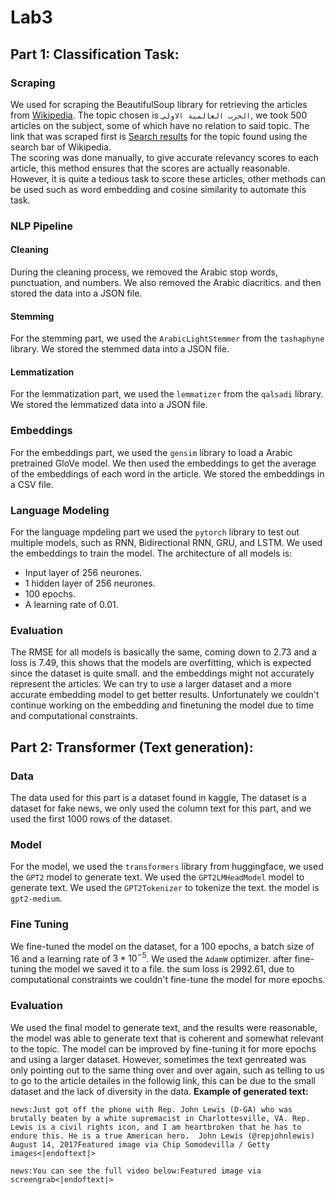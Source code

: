 # Lab3

## Part 1: Classification Task:
### Scraping
We used for scraping the BeautifulSoup library for retrieving the articles from [Wikipedia](https://ar.wikipedia.org/). The topic chosen is `الحرب العالمية الاولى`, we took 500 articles on the subject, some of which have no relation to said topic. The link that was scraped first is [Search results](https://ar.wikipedia.org/w/index.php?limit=500&offset=0&profile=default&search=%D8%A7%D9%84%D8%AD%D8%B1%D8%A8+%D8%A7%D9%84%D8%B9%D8%A7%D9%84%D9%85%D9%8A%D8%A9+%D8%A7%D9%84%D8%A3%D9%88%D9%84%D9%89&title=%D8%AE%D8%A7%D8%B5:%D8%A8%D8%AD%D8%AB&ns0=1) for the topic found using the search bar of Wikipedia.\
The scoring was done manually, to give accurate relevancy scores to each article, this method ensures that the scores are actually reasonable. However, it is quite a tedious task to score these articles, other methods can be used such as word embedding and cosine similarity to automate this task.
### NLP Pipeline
#### Cleaning
During the cleaning process, we removed the Arabic stop words, punctuation, and numbers. We also removed the Arabic diacritics. and then stored the data into a JSON file.
#### Stemming
For the stemming part, we used the `ArabicLightStemmer` from the `tashaphyne` library. We stored the stemmed data into a JSON file.
#### Lemmatization
For the lemmatization part, we used the `lemmatizer` from the `qalsadi` library. We stored the lemmatized data into a JSON file.
### Embeddings
For the embeddings part, we used the `gensim` library to load a Arabic pretrained GloVe model. We then used the embeddings to get the average of the embeddings of each word in the article. We stored the embeddings in a CSV file.
### Language Modeling
For the language mpdeling part we used the `pytorch` library to test out multiple models, such as RNN, Bidirectional RNN, GRU, and LSTM. We used the embeddings to train the model.
The architecture of all models is:
- Input layer of 256 neurones.
- 1 hidden layer of 256 neurones.
- 100 epochs.
- A learning rate of 0.01.
### Evaluation
The RMSE for all models is basically the same, coming down to 2.73 and a loss is 7.49, this shows that the models are overfitting, which is expected since the dataset is quite small. and the embeddings might not accurately represent the articles. We can try to use a larger dataset and a more accurate embedding model to get better results. Unfortunately we couldn't continue working on the embedding and finetuning the model due to time and computational constraints.
## Part 2: Transformer (Text generation):
### Data
The data used for this part is a dataset found in kaggle, The dataset is a dataset for fake news, we only used the column text for this part, and we used the first 1000 rows of the dataset.
### Model
For the model, we used the `transformers` library from huggingface, we used the `GPT2` model to generate text. We used the `GPT2LMHeadModel` model to generate text. We used the `GPT2Tokenizer` to tokenize the text. the model is `gpt2-medium`.
### Fine Tuning
We fine-tuned the model on the dataset, for a 100 epochs, a batch size of 16 and a learning rate of $3*10^{-5}$. We used the `AdamW` optimizer. after fine-tuning the model we saved it to a file. the sum loss is 2992.61, due to computational constraints we couldn't fine-tune the model for more epochs.
### Evaluation
We used the final model to generate text, and the results were reasonable, the model was able to generate text that is coherent and somewhat relevant to the topic. The model can be improved by fine-tuning it for more epochs and using a larger dataset. However, sometimes the text genreated was only pointing out to the same thing over and over again, such as telling to us to go to the article detailes in the followig link, this can be due to the small dataset and the lack of diversity in the data.
**Example of generated text:**
```text
news:Just got off the phone with Rep. John Lewis (D-GA) who was brutally beaten by a white supremacist in Charlottesville, VA. Rep. Lewis is a civil rights icon, and I am heartbroken that he has to endure this. He is a true American hero.  John Lewis (@repjohnlewis) August 14, 2017Featured image via Chip Somodevilla / Getty images<|endoftext|> 

news:You can see the full video below:Featured image via screengrab<|endoftext|> 
```
